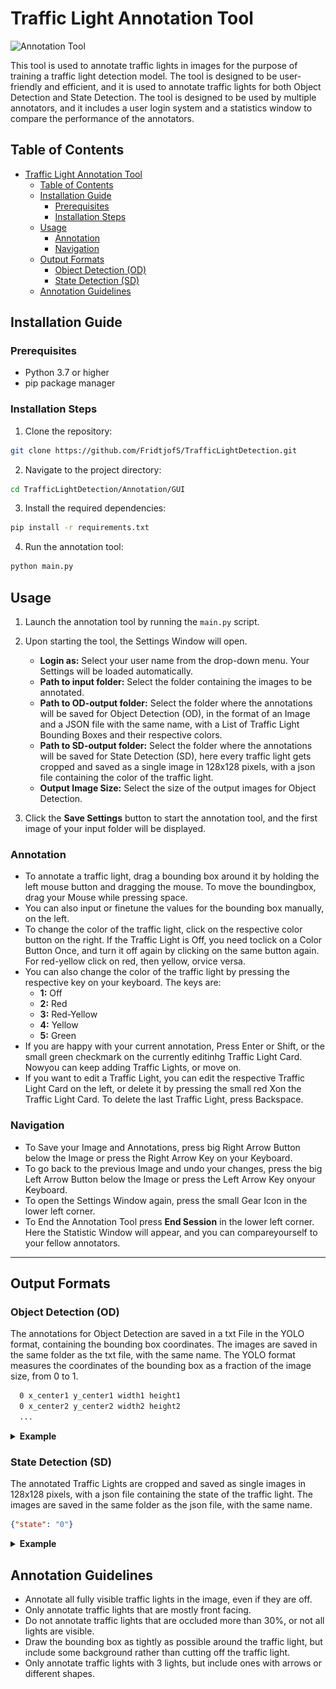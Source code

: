 # Traffic Light Annotation Tool
![Annotation Tool](img_Readme/Annotation.gif)

This tool is used to annotate traffic lights in images for the purpose of training a traffic light detection model. The tool is designed to be user-friendly and efficient, and it is used to annotate traffic lights for both Object Detection and State Detection. The tool is designed to be used by multiple annotators, and it includes a user login system and a statistics window to compare the performance of the annotators.

## Table of Contents
- [Traffic Light Annotation Tool](#traffic-light-annotation-tool)
  - [Table of Contents](#table-of-contents)
  - [Installation Guide](#installation-guide)
    - [Prerequisites](#prerequisites)
    - [Installation Steps](#installation-steps)
  - [Usage](#usage)
    - [Annotation](#annotation)
    - [Navigation](#navigation)
  - [Output Formats](#output-formats)
    - [Object Detection (OD)](#object-detection-od)
    - [State Detection (SD)](#state-detection-sd)
  - [Annotation Guidelines](#annotation-guidelines)
  


## Installation Guide
### Prerequisites
- Python 3.7 or higher
- pip package manager

### Installation Steps

1. Clone the repository:
  ```bash
  git clone https://github.com/FridtjofS/TrafficLightDetection.git
  ```

2. Navigate to the project directory:
  ```bash
  cd TrafficLightDetection/Annotation/GUI
  ```

3. Install the required dependencies:
  ```bash
  pip install -r requirements.txt
  ```

4. Run the annotation tool:
  ```bash
  python main.py
  ```

## Usage

1. Launch the annotation tool by running the `main.py` script.

2. Upon starting the tool, the Settings Window will open.
    - **Login as:** Select your user name from the drop-down menu. Your Settings will be loaded automatically.
    - **Path to input folder:** Select the folder containing the images to be annotated.
    - **Path to OD-output folder:** Select the folder where the annotations will be saved for Object Detection (OD), in the format of an Image and a JSON file with the same name, with a List of Traffic Light  Bounding Boxes and their respective colors.
    - **Path to SD-output folder:** Select the folder where the annotations will be saved for State Detection (SD), here every traffic light gets cropped and saved as a single image in 128x128 pixels, with a json  file containing the color of the traffic light.
    - **Output Image Size:** Select the size of the output images for Object Detection.

3. Click the **Save Settings** button to start the annotation tool, and the first image of your input folder will be displayed.

### Annotation
- To annotate a traffic light, drag a bounding box around it by holding the left mouse button and dragging the mouse. To move the boundingbox, drag your Mouse while pressing space.
- You can also input or finetune the values for the bounding box manually, on the left.
- To change the color of the traffic light, click on the respective color button on the right. If the Traffic Light is Off, you need toclick on a Color Button Once, and turn it off again by clicking on the  same   button again. For red-yellow click on red, then yellow, orvice versa.
- You can also change the color of the traffic light by pressing the respective key on your keyboard. The keys are: 
    - **1:** Off
    - **2:** Red
    - **3:** Red-Yellow
    - **4:** Yellow
    - **5:** Green
- If you are happy with your current annotation, Press Enter or Shift, or the small green checkmark on the currently editinhg Traffic Light Card. Nowyou can keep adding Traffic Lights, or move on.
- If you want to edit a Traffic Light, you can edit the respective Traffic Light Card on the left, or delete it by pressing the small red Xon the Traffic Light Card. To delete the last Traffic Light, press Backspace.

### Navigation
- To Save your Image and Annotations, press big Right Arrow Button below the Image or press the Right Arrow Key on your Keyboard.
- To go back to the previous Image and undo your changes, press the big Left Arrow Button below the Image or press the Left Arrow Key onyour Keyboard.
- To open the Settings Window again, press the small Gear Icon in the lower left corner.
- To End the Annotation Tool press **End Session** in the lower left corner. Here the Statistic Window will appear, and you can compareyourself to your fellow annotators.

---

## Output Formats
### Object Detection (OD)
The annotations for Object Detection are saved in a txt File in the YOLO format, containing the bounding box coordinates. The images are saved in the same folder as the txt file, with the same name. The YOLO format measures the coordinates of the bounding box as a fraction of the image size, from 0 to 1.
```txt
  0 x_center1 y_center1 width1 height1
  0 x_center2 y_center2 width2 height2
  ...
```
<details>
  <summary><b>Example</b></summary>
  
  **Input Image:**

  ![Example Image](img_Readme/Hannover_10_small.png)

  **YOLO Output:**
  ```txt
  0 0.49398148148148147 0.07385398981324279 0.021296296296296296 0.07979626485568761
  0 0.5814814814814815 0.05432937181663837 0.020370370370370372 0.08149405772495756
  0 0.6597222222222222 0.08149405772495756 0.019444444444444445 0.07809847198641766
  ```
</details>

### State Detection (SD)
The annotated Traffic Lights are cropped and saved as single images in 128x128 pixels, with a json file containing the state of the traffic light. The images are saved in the same folder as the json file, with the same name.
```json
{"state": "0"}
```
<details>
  <summary><b>Example</b></summary>
  
  **Input Image:**

  ![Example Image](img_Readme/Hannover_10_small.png)

  **SD Output:**

  ![Example Image](img_Readme/Hannover_10_0.jpg) ![Example Image](img_Readme/Hannover_10_1.jpg) ![Example Image](img_Readme/Hannover_10_2.jpg)
  ```json
  {"state": "1"} {"state": "4"} {"state": "4"}
  ```
</details>




## Annotation Guidelines

- Annotate all fully visible traffic lights in the image, even if they are off.
- Only annotate traffic lights that are mostly front facing.
- Do not annotate traffic lights that are occluded more than 30%, or not all lights are visible.
- Draw the bounding box as tightly as possible around the traffic light, but include some background rather than cutting off the traffic light.
- Only annotate traffic lights with 3 lights, but include ones with arrows or different shapes.



